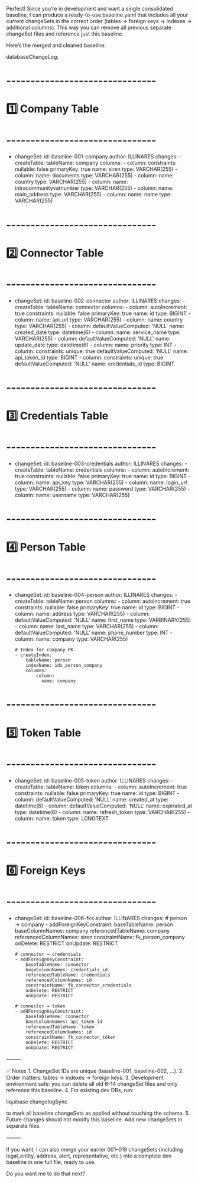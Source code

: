 Perfect! Since you’re in development and want a single consolidated baseline, I can produce a ready-to-use baseline.yaml that includes all your current changeSets in the correct order (tables → foreign keys → indexes → additional columns). This way you can remove all previous separate changeSet files and reference just this baseline.

Here’s the merged and cleaned baseline:

databaseChangeLog:

  # -------------------------------
  # 1️⃣ Company Table
  # -------------------------------
  - changeSet:
      id: baseline-001-company
      author: ILLINARES
      changes:
        - createTable:
            tableName: company
            columns:
              - column:
                  constraints:
                    nullable: false
                    primaryKey: true
                  name: siren
                  type: VARCHAR(255)
              - column:
                  name: documents
                  type: VARCHAR(255)
              - column:
                  name: country
                  type: VARCHAR(255)
              - column:
                  name: intracommunityvatnumber
                  type: VARCHAR(255)
              - column:
                  name: main_address
                  type: VARCHAR(255)
              - column:
                  name: name
                  type: VARCHAR(255)

  # -------------------------------
  # 2️⃣ Connector Table
  # -------------------------------
  - changeSet:
      id: baseline-002-connector
      author: ILLINARES
      changes:
        - createTable:
            tableName: connector
            columns:
              - column:
                  autoIncrement: true
                  constraints:
                    nullable: false
                    primaryKey: true
                  name: id
                  type: BIGINT
              - column:
                  name: api_url
                  type: VARCHAR(255)
              - column:
                  name: country
                  type: VARCHAR(255)
              - column:
                  defaultValueComputed: 'NULL'
                  name: created_date
                  type: datetime(6)
              - column:
                  name: service_name
                  type: VARCHAR(255)
              - column:
                  defaultValueComputed: 'NULL'
                  name: update_date
                  type: datetime(6)
              - column:
                  name: priority
                  type: INT
              - column:
                  constraints:
                    unique: true
                  defaultValueComputed: 'NULL'
                  name: api_token_id
                  type: BIGINT
              - column:
                  constraints:
                    unique: true
                  defaultValueComputed: 'NULL'
                  name: credentials_id
                  type: BIGINT

  # -------------------------------
  # 3️⃣ Credentials Table
  # -------------------------------
  - changeSet:
      id: baseline-003-credentials
      author: ILLINARES
      changes:
        - createTable:
            tableName: credentials
            columns:
              - column:
                  autoIncrement: true
                  constraints:
                    nullable: false
                    primaryKey: true
                  name: id
                  type: BIGINT
              - column:
                  name: api_key
                  type: VARCHAR(255)
              - column:
                  name: login_url
                  type: VARCHAR(255)
              - column:
                  name: password
                  type: VARCHAR(255)
              - column:
                  name: username
                  type: VARCHAR(255)

  # -------------------------------
  # 4️⃣ Person Table
  # -------------------------------
  - changeSet:
      id: baseline-004-person
      author: ILLINARES
      changes:
        - createTable:
            tableName: person
            columns:
              - column:
                  autoIncrement: true
                  constraints:
                    nullable: false
                    primaryKey: true
                  name: id
                  type: BIGINT
              - column:
                  name: address
                  type: VARCHAR(255)
              - column:
                  defaultValueComputed: 'NULL'
                  name: first_name
                  type: VARBINARY(255)
              - column:
                  name: last_name
                  type: VARCHAR(255)
              - column:
                  defaultValueComputed: 'NULL'
                  name: phone_number
                  type: INT
              - column:
                  name: company
                  type: VARCHAR(255)

        # Index for company FK
        - createIndex:
            tableName: person
            indexName: idx_person_company
            columns:
              - column:
                  name: company

  # -------------------------------
  # 5️⃣ Token Table
  # -------------------------------
  - changeSet:
      id: baseline-005-token
      author: ILLINARES
      changes:
        - createTable:
            tableName: token
            columns:
              - column:
                  autoIncrement: true
                  constraints:
                    nullable: false
                    primaryKey: true
                  name: id
                  type: BIGINT
              - column:
                  defaultValueComputed: 'NULL'
                  name: created_at
                  type: datetime(6)
              - column:
                  defaultValueComputed: 'NULL'
                  name: expirated_at
                  type: datetime(6)
              - column:
                  name: refresh_token
                  type: VARCHAR(255)
              - column:
                  name: token
                  type: LONGTEXT

  # -------------------------------
  # 6️⃣ Foreign Keys
  # -------------------------------
  - changeSet:
      id: baseline-006-fks
      author: ILLINARES
      changes:
        # person → company
        - addForeignKeyConstraint:
            baseTableName: person
            baseColumnNames: company
            referencedTableName: company
            referencedColumnNames: siren
            constraintName: fk_person_company
            onDelete: RESTRICT
            onUpdate: RESTRICT

        # connector → credentials
        - addForeignKeyConstraint:
            baseTableName: connector
            baseColumnNames: credentials_id
            referencedTableName: credentials
            referencedColumnNames: id
            constraintName: fk_connector_credentials
            onDelete: RESTRICT
            onUpdate: RESTRICT

        # connector → token
        - addForeignKeyConstraint:
            baseTableName: connector
            baseColumnNames: api_token_id
            referencedTableName: token
            referencedColumnNames: id
            constraintName: fk_connector_token
            onDelete: RESTRICT
            onUpdate: RESTRICT


⸻

✅ Notes
	1.	ChangeSet IDs are unique (baseline-001, baseline-002, …).
	2.	Order matters: tables → indexes → foreign keys.
	3.	Development environment safe: you can delete all old 6–14 changeSet files and only reference this baseline.
	4.	For existing dev DBs, run:

liquibase changelogSync

to mark all baseline changeSets as applied without touching the schema.
	5.	Future changes should not modify this baseline. Add new changeSets in separate files.

⸻

If you want, I can also merge your earlier 001–019 changeSets (including legal_entity, address, alert, representative, etc.) into a complete dev baseline in one full file, ready to use.

Do you want me to do that next?